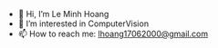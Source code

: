 - 👋 Hi, I’m Le Minh Hoang
- 👀 I’m interested in ComputerVision
- 📫 How to reach me: lhoang17062000@gmail.com
<!---
HenryLe176/HenryLe176 is a ✨ special ✨ repository because its `README.md` (this file) appears on your GitHub profile.
You can click the Preview link to take a look at your changes.
--->
